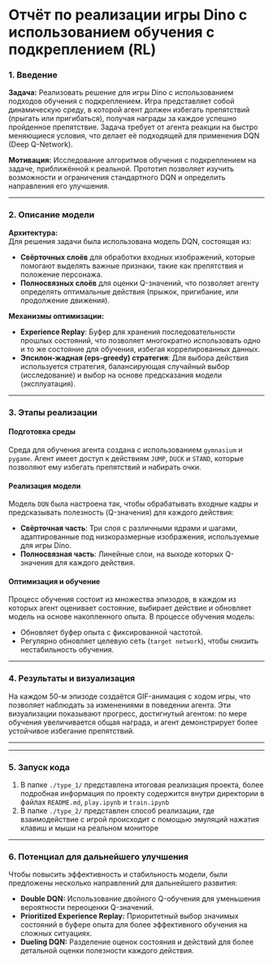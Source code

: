 # Отчёт по реализации игры Dino с использованием обучения с подкреплением (RL)

### 1. Введение

**Задача:** Реализовать решение для игры Dino с использованием подходов 
обучения с подкреплением. Игра представляет собой динамическую среду, в 
которой агент должен избегать препятствий (прыгать или пригибаться), 
получая награды за каждое успешно пройденное препятствие. Задача требует 
от агента реакции на быстро меняющиеся условия, что делает её подходящей 
для применения DQN (Deep Q-Network).

**Мотивация:** Исследование алгоритмов обучения с подкреплением на задаче, 
приближённой к реальной. Прототип позволяет изучить возможности и 
ограничения стандартного DQN и определить направления его улучшения.

---

### 2. Описание модели

**Архитектура:**  
Для решения задачи была использована модель DQN, состоящая из:
- **Свёрточных слоёв** для обработки входных изображений, которые помогают 
выделять важные признаки, такие как препятствия и положение персонажа.
- **Полносвязных слоёв** для оценки Q-значений, что позволяет агенту 
определять оптимальные действия (прыжок, пригибание, или продолжение 
движения).

**Механизмы оптимизации:**  
- **Experience Replay**: Буфер для хранения последовательности прошлых состояний, что позволяет многократно использовать одно и то же состояние для обучения, избегая коррелированных данных.
- **Эпсилон-жадная (eps-greedy) стратегия**: Для выбора действия используется стратегия, балансирующая случайный выбор (исследование) и выбор на основе предсказания модели (эксплуатация).

---

### 3. Этапы реализации

#### Подготовка среды
Среда для обучения агента создана с использованием `gymnasium` и `pygame`. Агент имеет доступ к действиям `JUMP`, `DUCK` и `STAND`, которые позволяют ему избегать препятствий и набирать очки.

#### Реализация модели
Модель `DQN` была настроена так, чтобы обрабатывать входные кадры и 
предсказывать полезность (Q-значения) для каждого действия:
- **Свёрточная часть**: Три слоя с различными ядрами и шагами, 
адаптированные под низкоразмерные изображения, используемые для игры Dino.
- **Полносвязная часть**: Линейные слои, на выходе которых Q-значения для 
каждого действия.

#### Оптимизация и обучение
Процесс обучения состоит из множества эпизодов, в каждом из которых агент 
оценивает состояние, выбирает действие и обновляет модель на основе 
накопленного опыта. В процессе обучения модель:
- Обновляет буфер опыта с фиксированной частотой.
- Регулярно обновляет целевую сеть (`target network`), чтобы снизить 
нестабильность обучения.

---

### 4. Результаты и визуализация

На каждом 50-м эпизоде создаётся GIF-анимация с ходом игры, что 
позволяет наблюдать за изменениями в поведении агента. Эти визуализации 
показывают прогресс, достигнутый агентом: по мере обучения увеличивается 
общая награда, и агент демонстрирует более устойчивое избегание препятствий.

---

---

### 5. Запуск кода

1) В папке `./type_1/` представлена итоговая реализация проекта, более 
подробная информация по проекту содержится внутри директории в файлах 
`README.md`, `play.ipynb` и `train.ipynb`
2) В папке `./type_2/` представлен способ реализации, где взаимодействие 
с игрой происходит с помощью эмуляций нажатия клавиш и мыши на реальном 
мониторе

---

### 6. Потенциал для дальнейшего улучшения

Чтобы повысить эффективность и стабильность модели, были предложены 
несколько направлений для дальнейшего развития:
- **Double DQN:** Использование двойного Q-обучения для уменьшения 
вероятности переоценки Q-значений.
- **Prioritized Experience Replay:** Приоритетный выбор значимых состояний 
в буфере опыта для более эффективного обучения на сложных ситуациях.
- **Dueling DQN:** Разделение оценок состояния и действий для более 
детальной оценки полезности каждого действия.